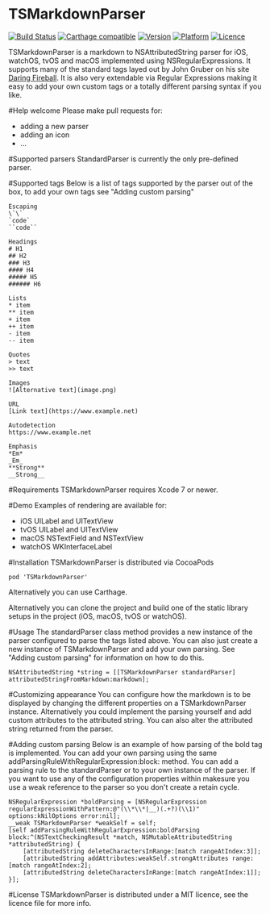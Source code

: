 TSMarkdownParser
================

[![Build Status](https://travis-ci.org/laptobbe/TSMarkdownParser.svg)](https://travis-ci.org/laptobbe/TSMarkdownParser)
[![Carthage compatible](https://img.shields.io/badge/Carthage-compatible-4BC51D.svg?style=flat)](https://github.com/Carthage/Carthage)
[![Version](https://img.shields.io/cocoapods/v/TSMarkdownParser.svg)](http://cocoadocs.org/docsets/TSMarkdownParser)
[![Platform](https://img.shields.io/cocoapods/p/TSMarkdownParser.svg)](http://cocoadocs.org/docsets/TSMarkdownParser)
[![Licence](https://img.shields.io/cocoapods/l/TSMarkdownParser.svg)](http://cocoadocs.org/docsets/TSMarkdownParser)


TSMarkdownParser is a markdown to NSAttributedString parser for iOS, watchOS, tvOS and macOS implemented using NSRegularExpressions. It supports many of the standard tags layed out by John Gruber on his site [Daring Fireball](http://daringfireball.net/projects/markdown/syntax). It is also very extendable via Regular Expressions making it easy to add your own custom tags or a totally different parsing syntax if you like.

#Help welcome
Please make pull requests for:
* adding a new parser
* adding an icon
* ...

#Supported parsers
StandardParser is currently the only pre-defined parser.

#Supported tags
Below is a list of tags supported by the parser out of the box, to add your own tags see "Adding custom parsing"

````
Escaping
\`\`
`code`
``code``

Headings
# H1
## H2
### H3
#### H4
##### H5
###### H6

Lists
* item
** item
+ item
++ item
- item
-- item

Quotes
> text
>> text

Images
![Alternative text](image.png)

URL
[Link text](https://www.example.net)

Autodetection
https://www.example.net

Emphasis
*Em*
_Em_
**Strong**
__Strong__

````

#Requirements
TSMarkdownParser requires Xcode 7 or newer.

#Demo
Examples of rendering are available for:
* iOS UILabel and UITextView
* tvOS UILabel and UITextView
* macOS NSTextField and NSTextView
* watchOS WKInterfaceLabel

#Installation
TSMarkdownParser is distributed via CocoaPods

````
pod 'TSMarkdownParser'

````

Alternatively you can use Carthage.

Alternatively you can clone the project and build one of the static library setups in the project (iOS, macOS, tvOS or watchOS).

#Usage
The standardParser class method provides a new instance of the parser configured to parse the tags listed above. You can also just create a new instance of TSMarkdownParser and add your own parsing. See "Adding custom parsing" for information on how to do this.

````
NSAttributedString *string = [[TSMarkdownParser standardParser] attributedStringFromMarkdown:markdown];

````

#Customizing appearance
You can configure how the markdown is to be displayed by changing the different properties on a TSMarkdownParser instance. Alternatively you could implement the parsing yourself and add custom attributes to the attributed string. You can also alter the attributed string returned from the parser. 

#Adding custom parsing
Below is an example of how parsing of the bold tag is implemented. You can add your own parsing using the same addParsingRuleWithRegularExpression:block: method. You can add a parsing rule to the standardParser or to your own instance of the parser. If you want to use any of the configuration properties within makesure you use a weak reference to the parser so you don't create a retain cycle.

````
NSRegularExpression *boldParsing = [NSRegularExpression regularExpressionWithPattern:@"(\\*\\*|__)(.+?)(\\1)" options:kNilOptions error:nil];
__weak TSMarkdownParser *weakSelf = self;
[self addParsingRuleWithRegularExpression:boldParsing block:^(NSTextCheckingResult *match, NSMutableAttributedString *attributedString) {
    [attributedString deleteCharactersInRange:[match rangeAtIndex:3]];
    [attributedString addAttributes:weakSelf.strongAttributes range:[match rangeAtIndex:2];
    [attributedString deleteCharactersInRange:[match rangeAtIndex:1]];
}];
````

#License
TSMarkdownParser is distributed under a MIT licence, see the licence file for more info.

